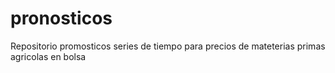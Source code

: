 # pronosticos
Repositorio promosticos series de tiempo para precios de mateterias primas agricolas en bolsa
